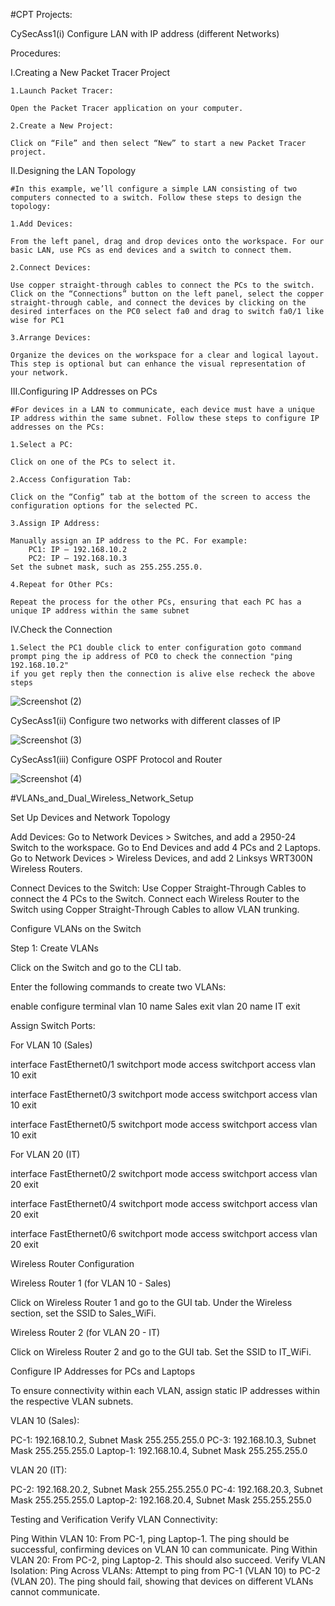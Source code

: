 #CPT Projects:

CySecAss1(i)
  Configure LAN with IP address (different Networks)

Procedures:

I.Creating a New Packet Tracer Project
  
    1.Launch Packet Tracer:

    Open the Packet Tracer application on your computer.

    2.Create a New Project:

    Click on “File” and then select “New” to start a new Packet Tracer project.

II.Designing the LAN Topology

    #In this example, we’ll configure a simple LAN consisting of two computers connected to a switch. Follow these steps to design the topology:

    1.Add Devices:

    From the left panel, drag and drop devices onto the workspace. For our basic LAN, use PCs as end devices and a switch to connect them.

    2.Connect Devices:

    Use copper straight-through cables to connect the PCs to the switch. Click on the “Connections” button on the left panel, select the copper straight-through cable, and connect the devices by clicking on the desired interfaces on the PC0 select fa0 and drag to switch fa0/1 like wise for PC1

    3.Arrange Devices:

    Organize the devices on the workspace for a clear and logical layout. This step is optional but can enhance the visual representation of your network.

III.Configuring IP Addresses on PCs

    #For devices in a LAN to communicate, each device must have a unique IP address within the same subnet. Follow these steps to configure IP addresses on the PCs:

    1.Select a PC:

    Click on one of the PCs to select it.

    2.Access Configuration Tab:

    Click on the “Config” tab at the bottom of the screen to access the configuration options for the selected PC.

    3.Assign IP Address:

    Manually assign an IP address to the PC. For example:
        PC1: IP – 192.168.10.2
        PC2: IP – 192.168.10.3
    Set the subnet mask, such as 255.255.255.0.

    4.Repeat for Other PCs:

    Repeat the process for the other PCs, ensuring that each PC has a unique IP address within the same subnet

IV.Check the Connection

    1.Select the PC1 double click to enter configuration goto command prompt ping the ip address of PC0 to check the connection "ping 192.168.10.2"
    if you get reply then the connection is alive else recheck the above steps


![Screenshot (2)](https://github.com/danielbrain2003/Projects/assets/146718471/5cea2c62-b5db-42dd-b9f6-4977c3ad2bc6)

  
CySecAss1(ii)
  Configure two networks with different classes of IP
  
![Screenshot (3)](https://github.com/danielbrain2003/Projects/assets/146718471/7fce2274-27bb-4e8a-8797-602c607d3bfb)
  

CySecAss1(iii)
  Configure OSPF Protocol and Router

![Screenshot (4)](https://github.com/danielbrain2003/Projects/assets/146718471/1dfa77fc-7a64-4d58-bb87-ac1b0be5f598)


#VLANs_and_Dual_Wireless_Network_Setup

Set Up Devices and Network Topology

Add Devices:
Go to Network Devices > Switches, and add a 2950-24 Switch to the workspace.
Go to End Devices and add 4 PCs and 2 Laptops.
Go to Network Devices > Wireless Devices, and add 2 Linksys WRT300N Wireless Routers.

Connect Devices to the Switch:
Use Copper Straight-Through Cables to connect the 4 PCs to the Switch.
Connect each Wireless Router to the Switch using Copper Straight-Through Cables to allow VLAN
trunking.

Configure VLANs on the Switch

Step 1: Create VLANs

Click on the Switch and go to the CLI tab.

Enter the following commands to create two VLANs:

enable
configure terminal
vlan 10
name Sales
exit
vlan 20
name IT
exit

Assign Switch Ports:

For VLAN 10 (Sales)

interface FastEthernet0/1
switchport mode access
switchport access vlan 10
exit

interface FastEthernet0/3
switchport mode access
switchport access vlan 10
exit

interface FastEthernet0/5
switchport mode access
switchport access vlan 10
exit

For VLAN 20 (IT)

interface FastEthernet0/2
switchport mode access 
switchport access vlan 20
exit

interface FastEthernet0/4
switchport mode access
switchport access vlan 20
exit

interface FastEthernet0/6
switchport mode access
switchport access vlan 20
exit

Wireless Router Configuration

Wireless Router 1 (for VLAN 10 - Sales)

Click on Wireless Router 1 and go to the GUI tab.
Under the Wireless section, set the SSID to Sales_WiFi.

Wireless Router 2 (for VLAN 20 - IT)

Click on Wireless Router 2 and go to the GUI tab.
Set the SSID to IT_WiFi.

Configure IP Addresses for PCs and Laptops

To ensure connectivity within each VLAN, assign static IP addresses within the respective VLAN subnets.

VLAN 10 (Sales):

PC-1: 192.168.10.2, Subnet Mask 255.255.255.0
PC-3: 192.168.10.3, Subnet Mask 255.255.255.0
Laptop-1: 192.168.10.4, Subnet Mask 255.255.255.0

VLAN 20 (IT):

PC-2: 192.168.20.2, Subnet Mask 255.255.255.0
PC-4: 192.168.20.3, Subnet Mask 255.255.255.0
Laptop-2: 192.168.20.4, Subnet Mask 255.255.255.0

Testing and Verification
Verify VLAN Connectivity:

Ping Within VLAN 10: From PC-1, ping Laptop-1. The ping should be successful, confirming devices on
VLAN 10 can communicate.
Ping Within VLAN 20: From PC-2, ping Laptop-2. This should also succeed.
Verify VLAN Isolation:
Ping Across VLANs: Attempt to ping from PC-1 (VLAN 10) to PC-2 (VLAN 20). The ping should fail,
showing that devices on different VLANs cannot communicate. 
  
